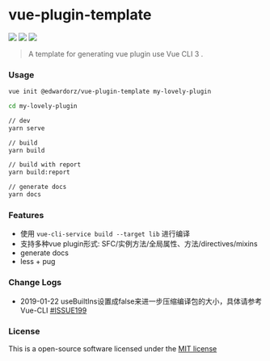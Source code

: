 # vue-plugin-template

![](https://img.shields.io/npm/dt/@edwardorz/vue-plugin-template?style=flat-square)
![](https://img.shields.io/github/license/edwardorz/vue-plugin-template.svg?style=flat-square)
![](https://img.shields.io/npm/v/@edwardorz/vue-plugin-template.svg?style=flat-square)

> A template for generating vue plugin use Vue CLI 3 .


### Usage

```bash
vue init @edwardorz/vue-plugin-template my-lovely-plugin

cd my-lovely-plugin

// dev
yarn serve

// build
yarn build

// build with report
yarn build:report

// generate docs
yarn docs
```


### Features

+ 使用 `vue-cli-service build --target lib` 进行编译
+ 支持多种vue plugin形式: SFC/实例方法/全局属性、方法/directives/mixins
+ generate docs
+ less + pug


### Change Logs

+ 2019-01-22 useBuiltIns设置成false来进一步压缩编译包的大小，具体请参考Vue-CLI [#ISSUE199](https://github.com/vuejs/vue-cli/issues/1919)


### License

This is a open-source software licensed under the [MIT license](http://opensource.org/licenses/MIT)
